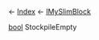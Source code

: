 ← [Index](Api-Index) ← [IMySlimBlock](VRage.Game.ModAPI.Ingame.IMySlimBlock)

[bool](System.Boolean) StockpileEmpty